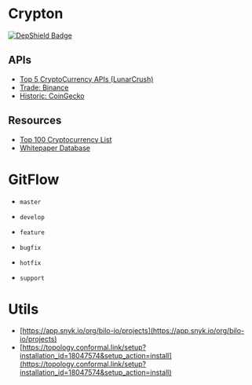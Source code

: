 # Crypton

[![DepShield Badge](https://depshield.sonatype.org/badges/bilo-io/hydra/depshield.svg)](https://depshield.github.io)
## APIs

- [Top 5 CryptoCurrency APIs (LunarCrush)](https://towardsdatascience.com/top-5-best-cryptocurrency-apis-for-developers-32475d2eb749)
- [Trade: Binance](https://www.binance.com/en/support/faq/c-6)
- [Historic: CoinGecko](https://www.coingecko.com/api/documentations/v3#/)

## Resources

- [Top 100 Cryptocurrency List](https://coinnws.com/cryptocurrency-list/)
- [Whitepaper Database](https://coinnws.com/whitepaper-database/)

# GitFlow

- `master`
- `develop`

- `feature`
- `bugfix`
- `hotfix`
- `support`


# Utils

- [https://app.snyk.io/org/bilo-io/projects](https://app.snyk.io/org/bilo-io/projects)
- [https://topology.conformal.link/setup?installation_id=18047574&setup_action=install](https://topology.conformal.link/setup?installation_id=18047574&setup_action=install)